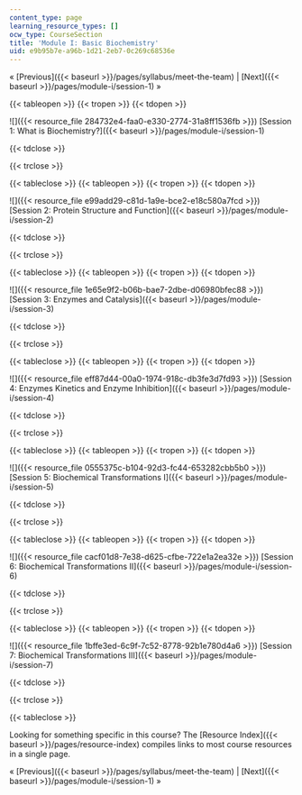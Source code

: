 ```yaml
---
content_type: page
learning_resource_types: []
ocw_type: CourseSection
title: 'Module I: Basic Biochemistry'
uid: e9b95b7e-a96b-1d21-2eb7-0c269c68536e
---
```


« [Previous]({{< baseurl >}}/pages/syllabus/meet-the-team) | [Next]({{< baseurl >}}/pages/module-i/session-1) »

{{< tableopen >}}
{{< tropen >}}
{{< tdopen >}}


![]({{< resource_file 284732e4-faa0-e330-2774-31a8ff1536fb >}}) [Session 1: What is Biochemistry?]({{< baseurl >}}/pages/module-i/session-1)


{{< tdclose >}}

{{< trclose >}}

{{< tableclose >}}
{{< tableopen >}}
{{< tropen >}}
{{< tdopen >}}


![]({{< resource_file e99add29-c81d-1a9e-bce2-e18c580a7fcd >}}) [Session 2: Protein Structure and Function]({{< baseurl >}}/pages/module-i/session-2)


{{< tdclose >}}

{{< trclose >}}

{{< tableclose >}}
{{< tableopen >}}
{{< tropen >}}
{{< tdopen >}}


![]({{< resource_file 1e65e9f2-b06b-bae7-2dbe-d06980bfec88 >}}) [Session 3: Enzymes and Catalysis]({{< baseurl >}}/pages/module-i/session-3)


{{< tdclose >}}

{{< trclose >}}

{{< tableclose >}}
{{< tableopen >}}
{{< tropen >}}
{{< tdopen >}}


![]({{< resource_file eff87d44-00a0-1974-918c-db3fe3d7fd93 >}}) [Session 4: Enzymes Kinetics and Enzyme Inhibition]({{< baseurl >}}/pages/module-i/session-4)


{{< tdclose >}}

{{< trclose >}}

{{< tableclose >}}
{{< tableopen >}}
{{< tropen >}}
{{< tdopen >}}


![]({{< resource_file 0555375c-b104-92d3-fc44-653282cbb5b0 >}}) [Session 5: Biochemical Transformations I]({{< baseurl >}}/pages/module-i/session-5)


{{< tdclose >}}

{{< trclose >}}

{{< tableclose >}}
{{< tableopen >}}
{{< tropen >}}
{{< tdopen >}}


![]({{< resource_file cacf01d8-7e38-d625-cfbe-722e1a2ea32e >}}) [Session 6: Biochemical Transformations II]({{< baseurl >}}/pages/module-i/session-6)


{{< tdclose >}}

{{< trclose >}}

{{< tableclose >}}
{{< tableopen >}}
{{< tropen >}}
{{< tdopen >}}


![]({{< resource_file 1bffe3ed-6c9f-7c52-8778-92b1e780d4a6 >}}) [Session 7: Biochemical Transformations III]({{< baseurl >}}/pages/module-i/session-7)


{{< tdclose >}}

{{< trclose >}}

{{< tableclose >}}

Looking for something specific in this course? The [Resource Index]({{< baseurl >}}/pages/resource-index) compiles links to most course resources in a single page.

« [Previous]({{< baseurl >}}/pages/syllabus/meet-the-team) | [Next]({{< baseurl >}}/pages/module-i/session-1) »